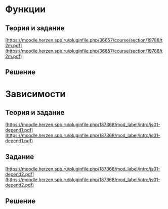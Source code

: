 # Функции

## Теория и задание

[https://moodle.herzen.spb.ru/pluginfile.php/36657/course/section/19788/t2m.pdf](https://moodle.herzen.spb.ru/pluginfile.php/36657/course/section/19788/t2m.pdf)

## Решение

# Зависимости

## Теория и задание
[https://moodle.herzen.spb.ru/pluginfile.php/187368/mod_label/intro/js01-depend1.pdf](https://moodle.herzen.spb.ru/pluginfile.php/187368/mod_label/intro/js01-depend1.pdf)
## Задание
[https://moodle.herzen.spb.ru/pluginfile.php/187368/mod_label/intro/js01-depend2.pdf](https://moodle.herzen.spb.ru/pluginfile.php/187368/mod_label/intro/js01-depend2.pdf)

## Решение


